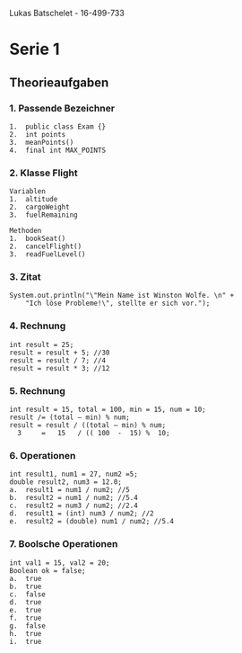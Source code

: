 Lukas Batschelet - 16-499-733

# Serie 1

## Theorieaufgaben

### 1.	Passende Bezeichner
	1. 	public class Exam {}
	2.	int points
	3.	meanPoints()
	4.	final int MAX_POINTS
### 2.	Klasse Flight

	Variablen
	1.	altitude
	2.	cargoWeight
	3.	fuelRemaining
	
	Methoden
	1.	bookSeat()
	2.	cancelFlight()
	3.	readFuelLevel()
### 3. 	Zitat
	System.out.println("\"Mein Name ist Winston Wolfe. \n" +
		"Ich löse Probleme!\", stellte er sich vor.");

### 4.	Rechnung
	int result = 25;
	result = result + 5; //30
	result = result / 7; //4
	result = result * 3; //12

### 5. 	Rechnung
	int result = 15, total = 100, min = 15, num = 10;
	result /= (total – min) % num;
	result = result / ((total – min) % num;
	  3     =   15   / (( 100  -  15) %  10;

### 6. 	Operationen
	int result1, num1 = 27, num2 =5;
	double result2, num3 = 12.0;
	a.	result1 = num1 / num2; //5
	b.	result2 = num1 / num2; //5.4
	c.	result2 = num3 / num2; //2.4
	d.	result1 = (int) num3 / num2; //2
	e.	result2 = (double) num1 / num2; //5.4

### 7.	Boolsche Operationen
	int val1 = 15, val2 = 20;
	Boolean ok = false;
	a.	true
	b.	true
	c.	false
	d.	true
	e.	true
	f.	true
	g.	false
	h.	true
	i.	true
